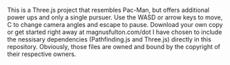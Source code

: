 This is a Three.js project that resembles Pac-Man, but offers additional power ups and only a single pursuer. Use the WASD or arrow keys to move, C to change camera angles and escape to pause. Download your own copy or get started right away at magnusfulton.com/dot
I have chosen to include the nessisary dependencies (Pathfinding.js and Three.js) directly in this repository. Obviously, those files are owned and bound by the copyright of their respective owners.
